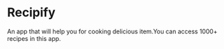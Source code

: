 # Recipify
An app that will help you for cooking delicious item.You can access 1000+ recipes in this app.
